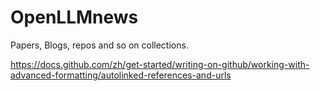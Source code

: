 # OpenLLMnews
Papers, Blogs, repos and so on collections.

https://docs.github.com/zh/get-started/writing-on-github/working-with-advanced-formatting/autolinked-references-and-urls
